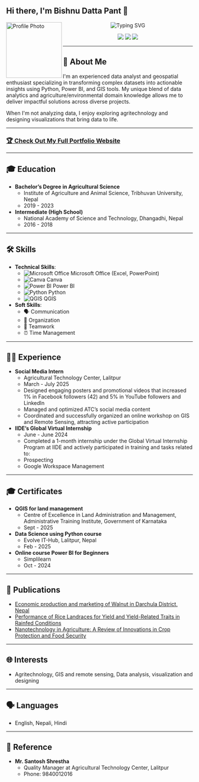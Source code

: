 ## Hi there, I'm Bishnu Datta Pant 👋
<img src="assets/profile.jpg" alt="Profile Photo" width="150" align="left"> <!-- Optional: Add photo if uploaded -->

<div align="center">
  <img src="https://readme-typing-svg.herokuapp.com?font=Fira+Code&pause=1000&color=2E9EF7&center=true&vCenter=true&width=600&lines=Data+Analyst+%7C+Geospatial+Specialist;Transforming+Data+into+Actionable+Insights;Agricultural+Data+Expert;GIS+%26+Visualization+Enthusiast" alt="Typing SVG" />
</div>

<!-- Updated links with personal information and Download CV -->
<p align="center">
  <a href="https://linkedin.com/in/contactbishnupant"><img src="https://img.shields.io/badge/LinkedIn-Connect-blue?style=for-the-badge&logo=linkedin"></a>
  <a href="mailto:pantb813@gmail.com"><img src="https://img.shields.io/badge/Email-Contact-green?style=for-the-badge&logo=gmail"></a>
  <a href="https://github.com/Bishnu324/BishnuDattaPant_CV.pdf" download><img src="https://img.shields.io/badge/Download%20CV-PDF-orange?style=for-the-badge"></a>
</p>

---

## 🚀 About Me
I'm an experienced data analyst and geospatial enthusiast specializing in transforming complex datasets into actionable insights using Python, Power BI, and GIS tools. My unique blend of data analytics and agriculture/environmental domain knowledge allows me to deliver impactful solutions across diverse projects.

When I'm not analyzing data, I enjoy exploring agritechnology and designing visualizations that bring data to life.

---

### [🏆 Check Out My Full Portfolio Website](https://Bishnu324.github.io/)

---

## 🎓 Education
- **Bachelor’s Degree in Agricultural Science**
  - Institute of Agriculture and Animal Science, Tribhuvan University, Nepal
  - 2019 - 2023
- **Intermediate (High School)**
  - National Academy of Science and Technology, Dhangadhi, Nepal
  - 2016 - 2018

---

## 🛠️ Skills
- **Technical Skills**: 
  - <img src="https://img.shields.io/badge/Microsoft%20Office-Expert-217346?style=flat&logo=microsoft-office&logoColor=white" alt="Microsoft Office"> Microsoft Office (Excel, PowerPoint)
  - <img src="https://img.shields.io/badge/Canva-Intermediate-00C4B4?style=flat&logo=canva" alt="Canva"> Canva
  - <img src="https://img.shields.io/badge/Power%20BI-Expert-F2C811?style=flat&logo=powerbi" alt="Power BI"> Power BI
  - <img src="https://img.shields.io/badge/Python-Intermediate-3776AB?style=flat&logo=python" alt="Python"> Python
  - <img src="https://img.shields.io/badge/QGIS-Intermediate-589636?style=flat" alt="QGIS"> QGIS
- **Soft Skills**: 
  - 🗣️ Communication
  - 📅 Organization
  - 🤝 Teamwork
  - ⏰ Time Management

---

## 👨‍💼 Experience
- **Social Media Intern**
  - Agricultural Technology Center, Lalitpur
  - March - July 2025
  - Designed engaging posters and promotional videos that increased 1% in Facebook followers (42) and 5% in YouTube followers and LinkedIn
  - Managed and optimized ATC’s social media content
  - Coordinated and successfully organized an online workshop on GIS and Remote Sensing, attracting active participation
- **IIDE’s Global Virtual Internship**
  - June - June 2024
  - Completed a 1-month internship under the Global Virtual Internship Program at IIDE and actively participated in training and tasks related to:
  - Prospecting
  - Google Workspace Management

---

## 🎓 Certificates
- **QGIS for land management**
  - Centre of Excellence in Land Administration and Management, Administrative Training Institute, Government of Karnataka
  - Sept - 2025
- **Data Science using Python course**
  - Evolve IT-Hub, Lalitpur, Nepal
  - Feb - 2025
- **Online course Power BI for Beginners**
  - Simplilearn
  - Oct - 2024

---

## 📝 Publications
- [Economic production and marketing of Walnut in Darchula District, Nepal](https://doi.org/10.1000/xyz123)
- [Performance of Rice Landraces for Yield and Yield-Related Traits in Rainfed Conditions](https://doi.org/10.1000/abc456)
- [Nanotechnology in Agriculture: A Review of Innovations in Crop Protection and Food Security](https://doi.org/10.1000/def789)

---

## 🌐 Interests
- Agritechnology, GIS and remote sensing, Data analysis, visualization and designing

---

## 🗣️ Languages
- English, Nepali, Hindi

---

## 🔗 Reference
- **Mr. Santosh Shrestha**
  - Quality Manager at Agricultural Technology Center, Lalitpur
  - Phone: 9840012016
